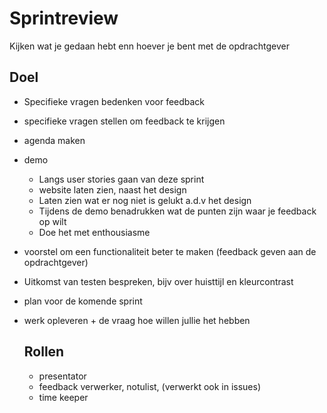 # Sprintreview

Kijken wat je gedaan hebt enn hoever je bent met de opdrachtgever

## Doel

- Specifieke vragen bedenken voor feedback
- specifieke vragen stellen om feedback te krijgen
- agenda maken
- demo
    - Langs user stories gaan van deze sprint
    - website laten zien, naast het design
    - Laten zien wat er nog niet is gelukt a.d.v het design
    - Tijdens de demo benadrukken wat de punten zijn waar je feedback op wilt
    - Doe het met enthousiasme
- voorstel om een functionaliteit beter te maken (feedback geven aan de opdrachtgever)
- Uitkomst van testen bespreken, bijv over huisttijl en kleurcontrast
- plan voor de komende sprint
- werk opleveren + de vraag hoe willen jullie het hebben

  ## Rollen
  - presentator
  - feedback verwerker, notulist, (verwerkt ook in issues)
  - time keeper


